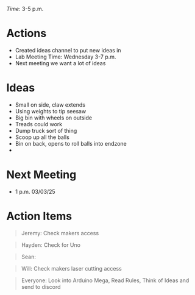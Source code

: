 *Time*: 3-5 p.m.

# Actions
- Created ideas channel to put new ideas in
- Lab Meeting Time: Wednesday 3-7 p.m.
- Next meeting we want a lot of ideas

# Ideas
- Small on side, claw extends
- Using weights to tip seesaw
- Big bin with wheels on outside
- Treads could work
- Dump truck sort of thing
- Scoop up all the balls
- Bin on back, opens to roll balls into endzone
- 

# Next Meeting
- 1 p.m. 03/03/25

# Action Items
> Jeremy: Check makers access

> Hayden: Check for Uno

> Sean: 

> Will: Check makers laser cutting access

> Everyone: Look into Arduino Mega, Read Rules, Think of Ideas and send to discord